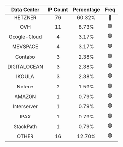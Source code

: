 | Data Center | IP Count | Percentage | Freq |
|:------------:|:--------:|:-----------:|:-----:|
| HETZNER | 76 | 60.32% | 🔴 |
| OVH | 11 | 8.73% | 🟢 |
| Google-Cloud | 4 | 3.17% | 🟢 |
| MEVSPACE | 4 | 3.17% | 🟢 |
| Contabo | 3 | 2.38% | 🟢 |
| DIGITALOCEAN | 3 | 2.38% | 🟢 |
| IKOULA | 3 | 2.38% | 🟢 |
| Netcup | 2 | 1.59% | 🟢 |
| AMAZON | 1 | 0.79% | 🟢 |
| Interserver | 1 | 0.79% | 🟢 |
| IPAX | 1 | 0.79% | 🟢 |
| StackPath | 1 | 0.79% | 🟢 |
| OTHER | 16 | 12.70% | 🟢 |